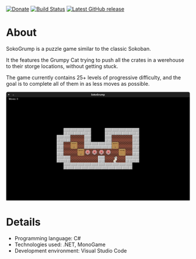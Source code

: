 [![Donate](https://img.shields.io/badge/-%E2%99%A5%20Donate-%23ff69b4)](https://hmlendea.go.ro/fund.html) [![Build Status](https://github.com/hmlendea/sokogrump/actions/workflows/dotnet.yml/badge.svg)](https://github.com/hmlendea/sokogrump/actions/workflows/dotnet.yml) [![Latest GitHub release](https://img.shields.io/github/v/release/hmlendea/sokogrump)](https://github.com/hmlendea/sokogrump/releases/latest)

# About

SokoGrump is a puzzle game similar to the classic Sokoban.

It the features the Grumpy Cat trying to push all the crates in a werehouse to their storge locations, without getting stuck.

The game currently contains 25+ levels of progressive difficulty, and the goal is to complete all of them in as less moves as possible.

[![Preview screenshot](https://raw.githubusercontent.com/hmlendea/sokogrump/master/preview.png)](https://raw.githubusercontent.com/hmlendea/sokogrump/master/preview.png)

# Details

 - Programming language: C#
 - Technologies used: .NET, MonoGame
 - Development environment: Visual Studio Code
